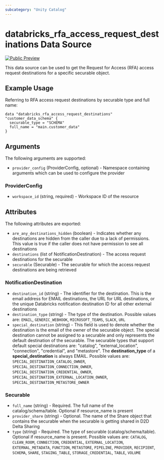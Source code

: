 ```yaml
---
subcategory: "Unity Catalog"
---
```

# databricks_rfa_access_request_destinations Data Source
[![Public Preview](https://img.shields.io/badge/Release_Stage-Public_Preview-yellowgreen)](https://docs.databricks.com/aws/en/release-notes/release-types)

This data source can be used to get the Request for Access (RFA) access request destinations for a specific securable object.


## Example Usage
Referring to RFA access request destinations by securable type and full name:

```hcl
data "databricks_rfa_access_request_destinations" "customer_data_schema" {
  securable_type = "SCHEMA"
  full_name = "main.customer_data"
}
```


## Arguments
The following arguments are supported:
* `provider_config` (ProviderConfig, optional) - Namespace containing arguments which can be used to configure the provider

### ProviderConfig
* `workspace_id` (string, required) - Workspace ID of the resource

## Attributes
The following attributes are exported:
* `are_any_destinations_hidden` (boolean) - Indicates whether any destinations are hidden from the caller due to a lack of permissions.
  This value is true if the caller does not have permission to see all destinations
* `destinations` (list of NotificationDestination) - The access request destinations for the securable
* `securable` (Securable) - The securable for which the access request destinations are being retrieved

### NotificationDestination
* `destination_id` (string) - The identifier for the destination. This is the email address for EMAIL destinations, the URL for URL destinations,
  or the unique Databricks notification destination ID for all other external destinations
* `destination_type` (string) - The type of the destination. Possible values are: `EMAIL`, `GENERIC_WEBHOOK`, `MICROSOFT_TEAMS`, `SLACK`, `URL`
* `special_destination` (string) - This field is used to denote whether the destination is the email of the owner of the securable object.
  The special destination cannot be assigned to a securable and only represents the default destination of the securable.
  The securable types that support default special destinations are: "catalog", "external_location", "connection", "credential", and "metastore".
  The **destination_type** of a **special_destination** is always EMAIL. Possible values are: `SPECIAL_DESTINATION_CATALOG_OWNER`, `SPECIAL_DESTINATION_CONNECTION_OWNER`, `SPECIAL_DESTINATION_CREDENTIAL_OWNER`, `SPECIAL_DESTINATION_EXTERNAL_LOCATION_OWNER`, `SPECIAL_DESTINATION_METASTORE_OWNER`

### Securable
* `full_name` (string) - Required. The full name of the catalog/schema/table.
  Optional if resource_name is present
* `provider_share` (string) - Optional. The name of the Share object that contains the securable when the securable is
  getting shared in D2D Delta Sharing
* `type` (string) - Required. The type of securable (catalog/schema/table).
  Optional if resource_name is present. Possible values are: `CATALOG`, `CLEAN_ROOM`, `CONNECTION`, `CREDENTIAL`, `EXTERNAL_LOCATION`, `EXTERNAL_METADATA`, `FUNCTION`, `METASTORE`, `PIPELINE`, `PROVIDER`, `RECIPIENT`, `SCHEMA`, `SHARE`, `STAGING_TABLE`, `STORAGE_CREDENTIAL`, `TABLE`, `VOLUME`